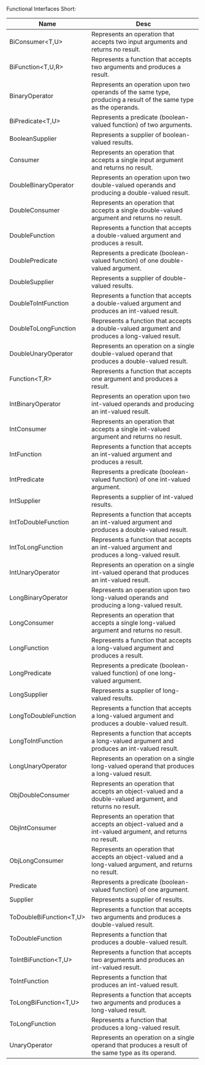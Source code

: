 Functional Interfaces Short:


| Name | Desc |
| ----- | ---- |
| BiConsumer<T,U>	| Represents an operation that accepts two input arguments and returns no result.|
| BiFunction<T,U,R>	| Represents a function that accepts two arguments and produces a result.|
| BinaryOperator<T>	| Represents an operation upon two operands of the same type, producing a result of the same type as the operands.|
| BiPredicate<T,U>	| Represents a predicate (boolean-valued function) of two arguments.|
| BooleanSupplier | Represents a supplier of boolean-valued results.|
| Consumer<T>	| Represents an operation that accepts a single input argument and returns no result.|
| DoubleBinaryOperator | Represents an operation upon two double-valued operands and producing a double-valued result.|
| DoubleConsumer | Represents an operation that accepts a single double-valued argument and returns no result.|
| DoubleFunction<R>	| Represents a function that accepts a double-valued argument and produces a result.|
| DoublePredicate | Represents a predicate (boolean-valued function) of one double-valued argument.|
| DoubleSupplier | Represents a supplier of double-valued results.|
| DoubleToIntFunction | Represents a function that accepts a double-valued argument and produces an int-valued result.|
| DoubleToLongFunction | Represents a function that accepts a double-valued argument and produces a long-valued result.|
| DoubleUnaryOperator | Represents an operation on a single double-valued operand that produces a double-valued result.|
| Function<T,R>	| Represents a function that accepts one argument and produces a result.|
| IntBinaryOperator | Represents an operation upon two int-valued operands and producing an int-valued result.|
| IntConsumer | Represents an operation that accepts a single int-valued argument and returns no result.|
| IntFunction<R>	| Represents a function that accepts an int-valued argument and produces a result.|
| IntPredicate | Represents a predicate (boolean-valued function) of one int-valued argument.|
| IntSupplier | Represents a supplier of int-valued results.|
| IntToDoubleFunction | Represents a function that accepts an int-valued argument and produces a double-valued result.|
| IntToLongFunction | Represents a function that accepts an int-valued argument and produces a long-valued result.|
| IntUnaryOperator | Represents an operation on a single int-valued operand that produces an int-valued result.|
| LongBinaryOperator | Represents an operation upon two long-valued operands and producing a long-valued result.|
| LongConsumer | Represents an operation that accepts a single long-valued argument and returns no result.|
| LongFunction<R>	| Represents a function that accepts a long-valued argument and produces a result.|
| LongPredicate | Represents a predicate (boolean-valued function) of one long-valued argument.|
| LongSupplier | Represents a supplier of long-valued results.|
| LongToDoubleFunction | Represents a function that accepts a long-valued argument and produces a double-valued result.|
| LongToIntFunction | Represents a function that accepts a long-valued argument and produces an int-valued result.|
| LongUnaryOperator | Represents an operation on a single long-valued operand that produces a long-valued result.|
| ObjDoubleConsumer<T>	| Represents an operation that accepts an object-valued and a double-valued argument, and returns no result.|
| ObjIntConsumer<T>	| Represents an operation that accepts an object-valued and a int-valued argument, and returns no result.|
| ObjLongConsumer<T>	| Represents an operation that accepts an object-valued and a long-valued argument, and returns no result.|
| Predicate<T>	| Represents a predicate (boolean-valued function) of one argument.|
| Supplier<T>	| Represents a supplier of results.|
| ToDoubleBiFunction<T,U>	| Represents a function that accepts two arguments and produces a double-valued result.|
| ToDoubleFunction<T>	| Represents a function that produces a double-valued result.|
| ToIntBiFunction<T,U>	| Represents a function that accepts two arguments and produces an int-valued result.|
| ToIntFunction<T>	| Represents a function that produces an int-valued result.|
| ToLongBiFunction<T,U>	| Represents a function that accepts two arguments and produces a long-valued result.|
| ToLongFunction<T>	| Represents a function that produces a long-valued result.|
| UnaryOperator<T>	| Represents an operation on a single operand that produces a result of the same type as its operand.|
